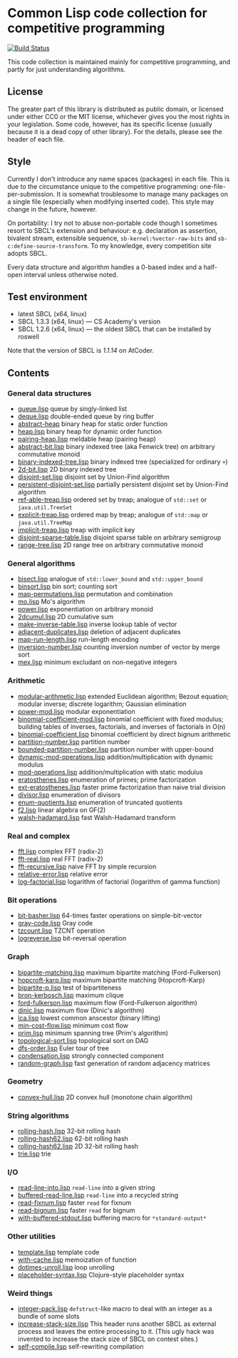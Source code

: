 # Common Lisp code collection for competitive programming
[![Build Status](https://travis-ci.com/privet-kitty/cl-competitive.svg?token=Tm5zQHEnGe2GCWmpu5C3&branch=master)](https://travis-ci.com/privet-kitty/cl-competitive)

This code collection is maintained mainly for competitive programming, and partly for just understanding algorithms.

## License
The greater part of this library is distributed as public domain, or licensed under either CC0 or the MIT license, whichever gives you the most rights in your legislation. Some code, however, has its specific license (usually because it is a dead copy of other library). For the details, please see the header of each file.

## Style
Currently I don't introduce any name spaces (packages) in each file. This is due to the circumstance unique to the competitive programming: one-file-per-submission. It is somewhat troublesome to manage many packages on a single file (especially when modifying inserted code). This style may change in the future, however.

On portability: I try not to abuse non-portable code though I sometimes resort to SBCL's extension and behaviour: e.g. declaration as assertion, bivalent stream, extensible sequence, `sb-kernel:%vector-raw-bits` and `sb-c:define-source-transform`. To my knowledge, every competition site adopts SBCL.

Every data structure and algorithm handles a 0-based index and a half-open interval unless otherwise noted.

## Test environment
- latest SBCL (x64, linux)
- SBCL 1.3.3 (x64, linux) &mdash; CS Academy's version
- SBCL 1.2.6 (x64, linux) &mdash; the oldest SBCL that can be installed by roswell

Note that the version of SBCL is _1.1.14_ on AtCoder.

## Contents

### General data structures
- [queue.lisp](https://github.com/privet-kitty/cl-competitive/blob/master/queue.lisp) queue by singly-linked list
- [deque.lisp](https://github.com/privet-kitty/cl-competitive/blob/master/deque.lisp) double-ended queue by ring buffer
- [abstract-heap](https://github.com/privet-kitty/cl-competitive/blob/master/abstract-heap.lisp) binary heap for static order function
- [heap.lisp](https://github.com/privet-kitty/cl-competitive/blob/master/heap.lisp) binary heap for dynamic order function
- [pairing-heap.lisp](https://github.com/privet-kitty/cl-competitive/blob/master/pairing-heap.lisp) meldable heap (pairing heap)
- [abstract-bit.lisp](https://github.com/privet-kitty/cl-competitive/blob/master/abstract-bit.lisp) binary indexed tree (aka Fenwick tree) on arbitrary commutative monoid
- [binary-indexed-tree.lisp](https://github.com/privet-kitty/cl-competitive/blob/master/binary-indexed-tree.lisp) binary indexed tree (specialized for ordinary `+`)
- [2d-bit.lisp](https://github.com/privet-kitty/cl-competitive/blob/master/2d-bit.lisp) 2D binary indexed tree
- [disjoint-set.lisp](https://github.com/privet-kitty/cl-competitive/blob/master/disjoint-set.lisp) disjoint set by Union-Find algorithm
- [persistent-disjoint-set.lisp](https://github.com/privet-kitty/cl-competitive/blob/master/persistent-disjoint-set.lisp) partially persistent disjoint set by Union-Find algorithm
- [ref-able-treap.lisp](https://github.com/privet-kitty/cl-competitive/blob/master/ref-able-treap.lisp) ordered set by treap; analogue of `std::set` or `java.util.TreeSet`
- [explicit-treap.lisp](https://github.com/privet-kitty/cl-competitive/blob/master/explicit-treap.lisp) ordered map by treap; analogue of `std::map` or `java.util.TreeMap`
- [implicit-treap.lisp](https://github.com/privet-kitty/cl-competitive/blob/master/implicit-treap.lisp) treap with implicit key
- [disjoint-sparse-table.lisp](https://github.com/privet-kitty/cl-competitive/blob/master/disjoint-sparse-table.lisp) disjoint sparse table on arbitrary semigroup
- [range-tree.lisp](https://github.com/privet-kitty/cl-competitive/blob/master/range-tree.lisp) 2D range tree on arbitrary commutative monoid

### General algorithms
- [bisect.lisp](https://github.com/privet-kitty/cl-competitive/blob/master/bisect.lisp) analogue of `std::lower_bound` and `std::upper_bound`
- [binsort.lisp](https://github.com/privet-kitty/cl-competitive/blob/master/binsort.lisp) bin sort; counting sort
- [map-permutations.lisp](https://github.com/privet-kitty/cl-competitive/blob/master/map-permutations.lisp) permutation and combination
- [mo.lisp](https://github.com/privet-kitty/cl-competitive/blob/master/mo.lisp) Mo's algorithm
- [power.lisp](https://github.com/privet-kitty/cl-competitive/blob/master/power.lisp) exponentiation on arbitrary monoid
- [2dcumul.lisp](https://github.com/privet-kitty/cl-competitive/blob/master/2dcumul.lisp) 2D cumulative sum
- [make-inverse-table.lisp](https://github.com/privet-kitty/cl-competitive/blob/master/make-inverse-table.lisp) inverse lookup table of vector
- [adjacent-duplicates.lisp](https://github.com/privet-kitty/cl-competitive/blob/master/adjacent-duplicates.lisp) deletion of adjacent duplicates
- [map-run-length.lisp](https://github.com/privet-kitty/cl-competitive/blob/master/map-run-length.lisp) run-length encoding
- [inversion-number.lisp](https://github.com/privet-kitty/cl-competitive/blob/master/inversion-number.lisp) counting inversion number of vector by merge sort
- [mex.lisp](https://github.com/privet-kitty/cl-competitive/blob/master/mex.lisp) minimum excludant on non-negative integers

### Arithmetic
- [modular-arithmetic.lisp](https://github.com/privet-kitty/cl-competitive/blob/master/modular-arithmetic.lisp) extended Euclidean algorithm; Bezout equation; modular inverse; discrete logarithm; Gaussian elimination
- [power-mod.lisp](https://github.com/privet-kitty/cl-competitive/blob/master/power-mod.lisp) modular exponentiation
- [binomial-coefficient-mod.lisp](https://github.com/privet-kitty/cl-competitive/blob/master/binomial-coefficient-mod.lisp) binomial coefficient with fixed modulus; building tables of inverses, factorials, and inverses of factorials in O(n)
- [binomial-coefficient.lisp](https://github.com/privet-kitty/cl-competitive/blob/master/binomial-coefficient.lisp) binomial coefficient by direct bignum arithmetic
- [partition-number.lisp](https://github.com/privet-kitty/cl-competitive/blob/master/partition-number.lisp) partition number
- [bounded-partition-number.lisp](https://github.com/privet-kitty/cl-competitive/blob/master/bounded-partition-number.lisp) partition number with upper-bound
- [dynamic-mod-operations.lisp](https://github.com/privet-kitty/cl-competitive/blob/master/dynamic-mod-operations.lisp) addition/multiplication with dynamic modulus
- [mod-operations.lisp](https://github.com/privet-kitty/cl-competitive/blob/master/mod-operations.lisp) addition/multiplication with static modulus
- [eratosthenes.lisp](https://github.com/privet-kitty/cl-competitive/blob/master/eratosthenes.lisp) enumeration of primes; prime factorization
- [ext-eratosthenes.lisp](https://github.com/privet-kitty/cl-competitive/blob/master/ext-eratosthenes.lisp) faster prime factorization than naive trial division
- [divisor.lisp](https://github.com/privet-kitty/cl-competitive/blob/master/divisor.lisp) enumeration of divisors
- [enum-quotients.lisp](https://github.com/privet-kitty/cl-competitive/blob/master/enum-quotients.lisp) enumeration of truncated quotients
- [f2.lisp](https://github.com/privet-kitty/cl-competitive/blob/master/f2.lisp) linear algebra on GF(2)
- [walsh-hadamard.lisp](https://github.com/privet-kitty/cl-competitive/blob/master/walsh-hadamard.lisp) fast Walsh-Hadamard transform

### Real and complex
- [fft.lisp](https://github.com/privet-kitty/cl-competitive/blob/master/fft.lisp) complex FFT (radix-2)
- [fft-real.lisp](https://github.com/privet-kitty/cl-competitive/blob/master/fft-real.lisp) real FFT (radix-2)
- [fft-recursive.lisp](https://github.com/privet-kitty/cl-competitive/blob/master/fft-recursive.lisp) naive FFT by simple recursion
- [relative-error.lisp](https://github.com/privet-kitty/cl-competitive/blob/master/relative-error.lisp) relative error
- [log-factorial.lisp](https://github.com/privet-kitty/cl-competitive/blob/master/log-factorial.lisp) logarithm of factorial (logarithm of gamma function)

### Bit operations
- [bit-basher.lisp](https://github.com/privet-kitty/cl-competitive/blob/master/bit-basher.lisp) 64-times faster operations on simple-bit-vector
- [gray-code.lisp](https://github.com/privet-kitty/cl-competitive/blob/master/gray-code.lisp) Gray code
- [tzcount.lisp](https://github.com/privet-kitty/cl-competitive/blob/master/tzcount.lisp) TZCNT operation
- [logreverse.lisp](https://github.com/privet-kitty/cl-competitive/blob/master/logreverse.lisp) bit-reversal operation

### Graph
- [bipartite-matching.lisp](https://github.com/privet-kitty/cl-competitive/blob/master/bipartite-matching.lisp) maximum bipartite matching (Ford-Fulkerson)
- [hopcroft-karp.lisp](https://github.com/privet-kitty/cl-competitive/blob/master/hopcroft-karp.lisp) maximum bipartite matching (Hopcroft-Karp)
- [bipartite-p.lisp](https://github.com/privet-kitty/cl-competitive/blob/master/bipartite-p.lisp) test of bipartiteness
- [bron-kerbosch.lisp](https://github.com/privet-kitty/cl-competitive/blob/master/bron-kerbosch.lisp) maximum clique
- [ford-fulkerson.lisp](https://github.com/privet-kitty/cl-competitive/blob/master/ford-fulkerson.lisp) maximum flow (Ford-Fulkerson algorithm)
- [dinic.lisp](https://github.com/privet-kitty/cl-competitive/blob/master/dinic.lisp) maximum flow (Dinic's algorithm)
- [lca.lisp](https://github.com/privet-kitty/cl-competitive/blob/master/lca.lisp) lowest common anscestor (binary lifting)
- [min-cost-flow.lisp](https://github.com/privet-kitty/cl-competitive/blob/master/min-cost-flow.lisp) minimum cost flow
- [prim.lisp](https://github.com/privet-kitty/cl-competitive/blob/master/prim.lisp) minimum spanning tree (Prim's algorithm)
- [topological-sort.lisp](https://github.com/privet-kitty/cl-competitive/blob/master/topological-sort.lisp) topological sort on DAG
- [dfs-order.lisp](https://github.com/privet-kitty/cl-competitive/blob/master/dfs-order.lisp) Euler tour of tree
- [condensation.lisp](https://github.com/privet-kitty/cl-competitive/blob/master/condensation.lisp) strongly connected component
- [random-graph.lisp](https://github.com/privet-kitty/cl-competitive/blob/master/random-graph.lisp) fast generation of random adjacency matrices

### Geometry
- [convex-hull.lisp](https://github.com/privet-kitty/cl-competitive/blob/master/convex-hull.lisp) 2D convex hull (monotone chain algorithm)

### String algorithms
- [rolling-hash.lisp](https://github.com/privet-kitty/cl-competitive/blob/master/rolling-hash.lisp) 32-bit rolling hash
- [rolling-hash62.lisp](https://github.com/privet-kitty/cl-competitive/blob/master/rolling-hash62.lisp) 62-bit rolling hash
- [rolling-hash62.lisp](https://github.com/privet-kitty/cl-competitive/blob/master/2d-rolling-hash.lisp) 2D 32-bit rolling hash
- [trie.lisp](https://github.com/privet-kitty/cl-competitive/blob/master/trie.lisp) trie

### I/O
- [read-line-into.lisp](https://github.com/privet-kitty/cl-competitive/blob/master/read-line-into.lisp) `read-line` into a given string
- [buffered-read-line.lisp](https://github.com/privet-kitty/cl-competitive/blob/master/buffered-read-line.lisp) `read-line` into a recycled string
- [read-fixnum.lisp](https://github.com/privet-kitty/cl-competitive/blob/master/read-fixnum.lisp) faster `read` for fixnum
- [read-bignum.lisp](https://github.com/privet-kitty/cl-competitive/blob/master/read-bignum.lisp) faster `read` for bignum
- [with-buffered-stdout.lisp](https://github.com/privet-kitty/cl-competitive/blob/master/with-buffered-stdout.lisp) buffering macro for `*standard-output*`

### Other utilities
- [template.lisp](https://github.com/privet-kitty/cl-competitive/blob/master/template.lisp) template code
- [with-cache.lisp](https://github.com/privet-kitty/cl-competitive/blob/master/with-cache.lisp) memoization of function
- [dotimes-unroll.lisp](https://github.com/privet-kitty/cl-competitive/blob/master/dotimes-unroll.lisp) loop unrolling
- [placeholder-syntax.lisp](https://github.com/privet-kitty/cl-competitive/blob/master/placeholder-syntax.lisp) Clojure-style placeholder syntax

### Weird things
- [integer-pack.lisp](https://github.com/privet-kitty/cl-competitive/blob/master/integer-pack.lisp) `defstruct`-like macro to deal with an integer as a bundle of some slots
- [increase-stack-size.lisp](https://github.com/privet-kitty/cl-competitive/blob/master/increase-stack-size.lisp) This header runs another SBCL as external process and leaves the entire processing to it. (This ugly hack was invented to increase the stack size of SBCL on contest sites.)
- [self-compile.lisp](https://github.com/privet-kitty/cl-competitive/blob/master/self-compile.lisp) self-rewriting compilation
